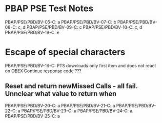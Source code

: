 # PBAP PSE Test Notes

PBAP/PSE/PBD/BV-05-C: a
PBAP/PSE/PBD/BV-07-C: b
PBAP/PSE/PBD/BV-08-C: c, d
PBAP/PSE/PBD/BV-09-C: c
PBAP/PSE/PBD/BV-10-C: c, d
PBAP/PSE/PBD/BV-19-C: e

# Escape of special characters
PBAP/PSE/PBD/BV-16-C: PTS downloads only first item and does not react on OBEX Continue response code ???

## Reset and return newMissed Calls - all fail. Unnclear what value to return when
PBAP/PSE/PBD/BV-20-C: a
PBAP/PSE/PBD/BV-21-C: a
PBAP/PSE/PBD/BV-22-C: a
PBAP/PSE/PBD/BV-23-C: a
PBAP/PSE/PBD/BV-24-C: a
PBAP/PSE/PBD/BV-25-C: a



